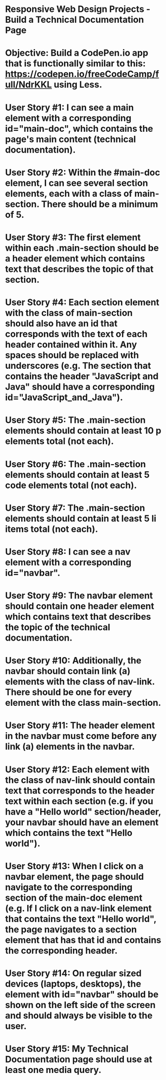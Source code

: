 # Responsive Web Design Projects - Build a Technical Documentation Page
# Objective: Build a CodePen.io app that is functionally similar to this: https://codepen.io/freeCodeCamp/full/NdrKKL using Less.
# User Story #1: I can see a main element with a corresponding id="main-doc", which contains the page's main content (technical documentation).

# User Story #2: Within the #main-doc element, I can see several section elements, each with a class of main-section. There should be a minimum of 5.

# User Story #3: The first element within each .main-section should be a header element which contains text that describes the topic of that section.

# User Story #4: Each section element with the class of main-section should also have an id that corresponds with the text of each header contained within it. Any spaces should be replaced with underscores (e.g. The section that contains the header "JavaScript and Java" should have a corresponding id="JavaScript_and_Java").

# User Story #5: The .main-section elements should contain at least 10 p elements total (not each).

# User Story #6: The .main-section elements should contain at least 5 code elements total (not each).

# User Story #7: The .main-section elements should contain at least 5 li items total (not each).

# User Story #8: I can see a nav element with a corresponding id="navbar".

# User Story #9: The navbar element should contain one header element which contains text that describes the topic of the technical documentation.

# User Story #10: Additionally, the navbar should contain link (a) elements with the class of nav-link. There should be one for every element with the class main-section.

# User Story #11: The header element in the navbar must come before any link (a) elements in the navbar.

# User Story #12: Each element with the class of nav-link should contain text that corresponds to the header text within each section (e.g. if you have a "Hello world" section/header, your navbar should have an element which contains the text "Hello world").

# User Story #13: When I click on a navbar element, the page should navigate to the corresponding section of the main-doc element (e.g. If I click on a nav-link element that contains the text "Hello world", the page navigates to a section element that has that id and contains the corresponding header.

# User Story #14: On regular sized devices (laptops, desktops), the element with id="navbar" should be shown on the left side of the screen and should always be visible to the user.

# User Story #15: My Technical Documentation page should use at least one media query.
